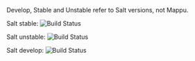 Develop, Stable and Unstable refer to Salt versions, not Mappu.

Salt stable: ![Build Status](http://jenkins.mappu.org/jenkins/buildStatus/icon?job=mappu-deploy-tooling-stable)

Salt unstable: ![Build Status](http://jenkins.mappu.org/jenkins/buildStatus/icon?job=mappu-deploy-tooling-unstable)

Salt develop: ![Build Status](http://jenkins.mappu.org/jenkins/buildStatus/icon?job=mappu-deploy-tooling-develop)

